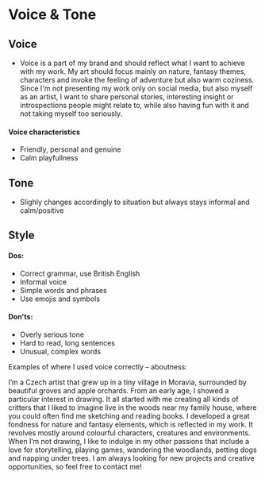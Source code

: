 # Voice & Tone  

## Voice  

* Voice is a part of my brand and should reflect what I want to achieve with my work. My art should focus mainly on nature, fantasy themes, characters and invoke the feeling of adventure but also warm coziness. Since I'm not presenting my work only on social media, but also myself as an artist, I want to share personal stories, interesting insight or introspections people might relate to, while also having fun with it and not taking myself too seriously.  

#### Voice characteristics  
* Friendly, personal and genuine  
* Calm playfullness  

## Tone  
* Slighly changes accordingly to situation but always stays informal and calm/positive  

## Style  

#### Dos:  
* Correct grammar, use British English   
* Informal voice  
* Simple words and phrases  
* Use emojis and symbols  

#### Don'ts:  
* Overly serious tone  
* Hard to read, long sentences  
* Unusual, complex words  

Examples of where I used voice correctly – aboutness:  

I’m a Czech artist that grew up in a tiny village in Moravia, surrounded by beautiful groves and apple orchards. From an early age, I showed a particular interest in drawing. It all started with me creating all kinds of critters that I liked to imagine live in the woods near my family house, where you could often find me sketching and reading books. I developed a great fondness for nature and fantasy elements, which is reflected in my work. It revolves mostly around colourful characters, creatures and environments.
When I’m not drawing, I like to indulge in my other passions that include a love for storytelling, playing games, wandering the woodlands, petting dogs and napping under trees.
I am always looking for new projects and creative opportunities, so feel free to contact me!
